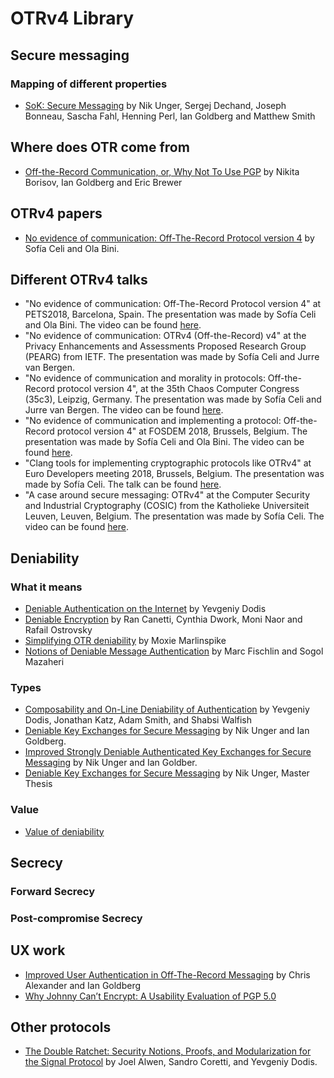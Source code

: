 # OTRv4 Library

## Secure messaging

### Mapping of different properties

* [SoK: Secure Messaging](http://cacr.uwaterloo.ca/techreports/2015/cacr2015-02.pdf) by
  Nik Unger, Sergej Dechand, Joseph Bonneau, Sascha Fahl, Henning Perl, Ian Goldberg and Matthew Smith

## Where does OTR come from

* [Off-the-Record Communication, or, Why Not To Use PGP](https://otr.cypherpunks.ca/otr-wpes.pdf)
  by Nikita Borisov, Ian Goldberg and Eric Brewer

## OTRv4 papers

* [No evidence of communication: Off-The-Record Protocol version 4](https://petsymposium.org/2018/files/hotpets/7-bini.pdf)
  by Sofía Celi and Ola Bini.

## Different OTRv4 talks

* "No evidence of communication: Off-The-Record Protocol version 4" at PETS2018,
  Barcelona, Spain. The presentation was made by Sofía Celi and Ola Bini. The
  video can be found [here](https://www.youtube.com/watch?v=Gwq28q1cWaM&list=PLWSQygNuIsPd6YJmGV9kn1mP2A6-IBCoU&index=43).
* "No evidence of communication: OTRv4 (Off-the-Record) v4" at the Privacy Enhancements
  and Assessments Proposed Research Group (PEARG) from IETF. The presentation
  was made by Sofía Celi and Jurre van Bergen.
* "No evidence of communication and morality in protocols: Off-the-Record
  protocol version 4", at the 35th Chaos Computer Congress (35c3), Leipzig,
  Germany. The presentation was made by Sofía Celi and Jurre van Bergen. The
  video can be found [here](https://www.youtube.com/watch?v=KR4s6t9D9Jo).
* "No evidence of communication and implementing a protocol: Off-the-Record
  protocol version 4" at FOSDEM 2018, Brussels, Belgium. The presentation was
  made by Sofía Celi and Ola Bini. The video can be found [here](https://fosdem.org/2019/schedule/event/otr4/).
* "Clang tools for implementing cryptographic protocols like OTRv4" at Euro
  Developers meeting 2018, Brussels, Belgium. The presentation was made by Sofía
  Celi. The talk can be found [here](https://llvm.org/devmtg/2019-04/talks.html#Talk_17).
* "A case around secure messaging: OTRv4" at the Computer Security and
  Industrial Cryptography (COSIC) from the Katholieke Universiteit Leuven,
  Leuven, Belgium. The presentation was made by Sofía Celi. The video can be
  found [here](https://www.youtube.com/watch?v=JYTEn2as0Rg&t=3s).

## Deniability

### What it means

* [Deniable Authentication on the Internet](https://www.youtube.com/watch?v=ftIRNqz6KKY)
  by Yevgeniy Dodis
* [Deniable Encryption](http://www.wisdom.weizmann.ac.il/~naor/PAPERS/deniable.pdf)
  by Ran Canetti, Cynthia Dwork, Moni Naor and Rafail Ostrovsky
* [Simplifying OTR deniability](https://signal.org/blog/simplifying-otr-deniability/)
  by Moxie Marlinspike
* [Notions of Deniable Message Authentication](https://www.researchgate.net/publication/301415404_Notions_of_Deniable_Message_Authentication)
  by Marc Fischlin and Sogol Mazaheri

### Types

* [Composability and On-Line Deniability of Authentication](https://www.cs.umd.edu/~jkatz/papers/deniable.pdf)
  by Yevgeniy Dodis, Jonathan Katz, Adam Smith, and Shabsi Walfish
* [Deniable Key Exchanges for Secure Messaging](https://cypherpunks.ca/~iang/pubs/dake-ccs15.pdf)
  by Nik Unger and Ian Goldberg.
* [Improved Strongly Deniable Authenticated Key Exchanges for Secure Messaging](https://cypherpunks.ca/~iang/pubs/dakez-popets18.pdf)
  by Nik Unger and Ian Goldber.
* [Deniable Key Exchanges for Secure Messaging](https://uwspace.uwaterloo.ca/bitstream/handle/10012/9406/Unger_Nik.pdf?sequence=3&isAllowed=y)
  by Nik Unger, Master Thesis

### Value
* [Value of deniability](https://moderncrypto.org/mail-archive/messaging/2014/001173.html)

## Secrecy

### Forward Secrecy

### Post-compromise Secrecy

## UX work

* [Improved User Authentication in Off-The-Record Messaging](https://webencrypt.org/otr/attachment/impauth.pdf)
  by Chris Alexander and Ian Goldberg
* [Why Johnny Can’t Encrypt: A Usability Evaluation of PGP 5.0](https://people.eecs.berkeley.edu/~tygar/papers/Why_Johnny_Cant_Encrypt/USENIX.pdf)

## Other protocols

* [The Double Ratchet: Security Notions, Proofs, and Modularization for the Signal Protocol](https://link.springer.com/content/pdf/10.1007%2F978-3-030-17653-2_5.pdf)
  by Joel Alwen, Sandro Coretti, and Yevgeniy Dodis.
